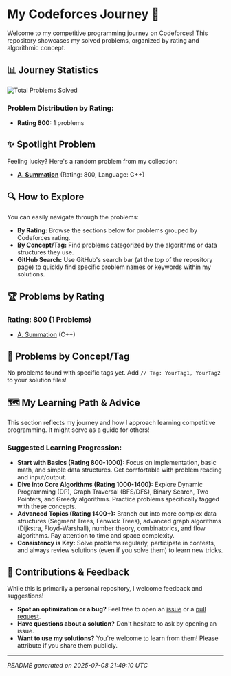 # My Codeforces Journey 🚀
Welcome to my competitive programming journey on Codeforces! This repository showcases my solved problems, organized by rating and algorithmic concept.

## 📊 Journey Statistics
![Total Problems Solved](https://img.shields.io/badge/Total_Problems-1-blue)

### Problem Distribution by Rating:
- **Rating 800:** 1 problems

## ✨ Spotlight Problem
Feeling lucky? Here's a random problem from my collection:
* **[A. Summation](https://codeforces.com/contest/4/problem/A)** (Rating: 800, Language: C++)

## 🔍 How to Explore
You can easily navigate through the problems:
- **By Rating:** Browse the sections below for problems grouped by Codeforces rating.
- **By Concept/Tag:** Find problems categorized by the algorithms or data structures they use.
- **GitHub Search:** Use GitHub's search bar (at the top of the repository page) to quickly find specific problem names or keywords within my solutions.

## 🏆 Problems by Rating
### Rating: 800 (1 Problems)

* [A. Summation](https://codeforces.com/contest/4/problem/A) (C++)

## 🧩 Problems by Concept/Tag
No problems found with specific tags yet. Add `// Tag: YourTag1, YourTag2` to your solution files!

## 🗺️ My Learning Path & Advice
This section reflects my journey and how I approach learning competitive programming. It might serve as a guide for others!

### Suggested Learning Progression:
- **Start with Basics (Rating 800-1000):** Focus on implementation, basic math, and simple data structures. Get comfortable with problem reading and input/output.
- **Dive into Core Algorithms (Rating 1000-1400):** Explore Dynamic Programming (DP), Graph Traversal (BFS/DFS), Binary Search, Two Pointers, and Greedy algorithms. Practice problems specifically tagged with these concepts.
- **Advanced Topics (Rating 1400+):** Branch out into more complex data structures (Segment Trees, Fenwick Trees), advanced graph algorithms (Dijkstra, Floyd-Warshall), number theory, combinatorics, and flow algorithms. Pay attention to time and space complexity.
- **Consistency is Key:** Solve problems regularly, participate in contests, and always review solutions (even if you solve them) to learn new tricks.

## 🤝 Contributions & Feedback
While this is primarily a personal repository, I welcome feedback and suggestions!
- **Spot an optimization or a bug?** Feel free to open an [issue](https://github.com/Angkon-Kar/Codeforces-Journey/issues) or a [pull request](https://github.com/Angkon-Kar/Codeforces-Journey/pulls).
- **Have questions about a solution?** Don't hesitate to ask by opening an issue.
- **Want to use my solutions?** You're welcome to learn from them! Please attribute if you share them publicly.

---
*README generated on 2025-07-08 21:49:10 UTC*

